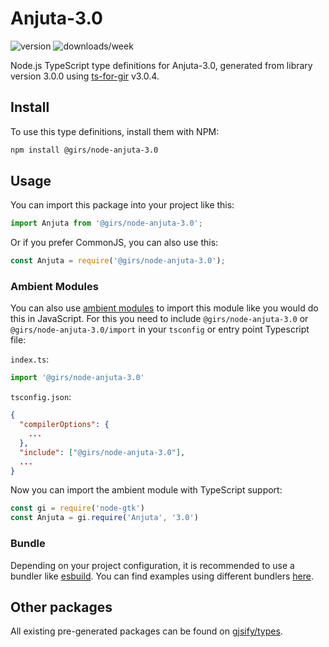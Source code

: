
# Anjuta-3.0

![version](https://img.shields.io/npm/v/@girs/node-anjuta-3.0)
![downloads/week](https://img.shields.io/npm/dw/@girs/node-anjuta-3.0)


Node.js TypeScript type definitions for Anjuta-3.0, generated from library version 3.0.0 using [ts-for-gir](https://github.com/gjsify/ts-for-gir) v3.0.4.


## Install

To use this type definitions, install them with NPM:
```bash
npm install @girs/node-anjuta-3.0
```

## Usage

You can import this package into your project like this:
```ts
import Anjuta from '@girs/node-anjuta-3.0';
```

Or if you prefer CommonJS, you can also use this:
```ts
const Anjuta = require('@girs/node-anjuta-3.0');
```

### Ambient Modules

You can also use [ambient modules](https://github.com/gjsify/ts-for-gir/tree/main/packages/cli#ambient-modules) to import this module like you would do this in JavaScript.
For this you need to include `@girs/node-anjuta-3.0` or `@girs/node-anjuta-3.0/import` in your `tsconfig` or entry point Typescript file:

`index.ts`:
```ts
import '@girs/node-anjuta-3.0'
```

`tsconfig.json`:
```json
{
  "compilerOptions": {
    ...
  },
  "include": ["@girs/node-anjuta-3.0"],
  ...
}
```

Now you can import the ambient module with TypeScript support: 

```ts
const gi = require('node-gtk')
const Anjuta = gi.require('Anjuta', '3.0')
```


### Bundle

Depending on your project configuration, it is recommended to use a bundler like [esbuild](https://esbuild.github.io/). You can find examples using different bundlers [here](https://github.com/gjsify/ts-for-gir/tree/main/examples).

## Other packages

All existing pre-generated packages can be found on [gjsify/types](https://github.com/gjsify/types).

